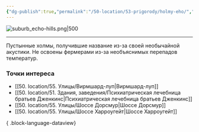 ```yaml
---
{"dg-publish":true,"permalink":"/50-location/53-prigorody/holmy-eho/","tags":["локация/пригород"]}
---
```


![suburb_echo-hills.png|500](/img/user/90.%20files/suburb_echo-hills.png)
***
Пустынные холмы, получившие название из-за своей необычайной акустики. Не освоены фермерами из-за необъяснимых перепадов температур.
### Точки интереса
- [[50. location/55. Улицы/Вирмшард-луп\|Вирмшард-луп]]
- [[50. location/51. Здания, заведения/Психиатрическая лечебница братьев Дженкинс\|Психиатрическая лечебница братьев Дженкинс]]
- [[50. location/55. Улицы/Шоссе Дорсмур\|Шоссе Дорсмур]]
- [[50. location/55. Улицы/Шоссе Харроугейт\|Шоссе Харроугейт]]

{ .block-language-dataview}